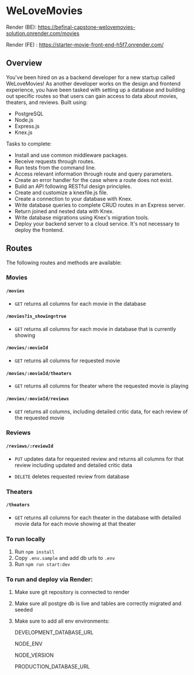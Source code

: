 # WeLoveMovies

Render (BE): https://befinal-capstone-welovemovies-solution.onrender.com/movies

Render (FE) : https://starter-movie-front-end-h5f7.onrender.com/

## Overview

You've been hired on as a backend developer for a new startup called WeLoveMovies! As another developer works on the design and frontend experience, you have been tasked with setting up a database and building out specific routes so that users can gain access to data about movies, theaters, and reviews.
Built using:
  - PostgreSQL
  - Node.js
  - Express.js
  - Knex.js

Tasks to complete:

  -  Install and use common middleware packages.
  -  Receive requests through routes.
  -  Run tests from the command line.
  -  Access relevant information through route and query parameters.
  -  Create an error handler for the case where a route does not exist.
  -  Build an API following RESTful design principles.
  -  Create and customize a knexfile.js file.
  -  Create a connection to your database with Knex.
  -  Write database queries to complete CRUD routes in an Express server.
  -  Return joined and nested data with Knex.
  -  Write database migrations using Knex's migration tools.
  -  Deploy your backend server to a cloud service. It's not necessary to deploy the frontend.
## Routes

The following routes and methods are available:

### Movies

#### `/movies`

- `GET` returns all columns for each movie in the database

#### `/movies?is_showing=true`

- `GET` returns all columns for each movie in database that is currently showing

#### `/movies/:movieId`

- `GET` returns all columns for requested movie

#### `/movies/:movieId/theaters`

- `GET` returns all columns for theater where the requested movie is playing

#### `/movies/:movieId/reviews`

- `GET` returns all columns, including detailed critic data, for each review of the requested movie

### Reviews

#### `/reviews/:reviewId`

- `PUT` updates data for requested review and returns all columns for that review including updated and detailed critic data

* `DELETE` deletes requested review from database

### Theaters

#### `/theaters`

- `GET` returns all columns for each theater in the database with detailed movie data for each movie showing at that theater

### To run locally

1. Run `npm install`
2. Copy `.env.sample` and add db urls to `.env`
3. Run `npm run start:dev`

### To run and deploy via Render:
1. Make sure git repository is connected to render
2. Make sure all postgre db is live and tables are correctly migrated and seeded
3. Make sure to add all env environments: 

    DEVELOPMENT_DATABASE_URL 

    NODE_ENV

    NODE_VERSION

    PRODUCTION_DATABASE_URL



